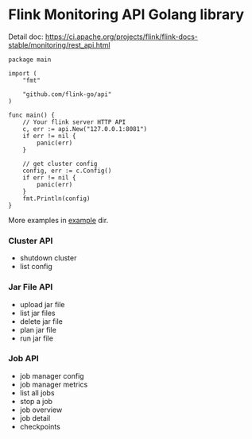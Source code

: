 # Flink Monitoring API Golang library

Detail doc: https://ci.apache.org/projects/flink/flink-docs-stable/monitoring/rest_api.html

```
package main

import (
	"fmt"

	"github.com/flink-go/api"
)

func main() {
	// Your flink server HTTP API
	c, err := api.New("127.0.0.1:8081")
	if err != nil {
		panic(err)
	}

	// get cluster config
	config, err := c.Config()
	if err != nil {
		panic(err)
	}
	fmt.Println(config)
}
```

More examples in [example](/example) dir.
### Cluster API

* shutdown cluster
* list config


### Jar File API

* upload jar file
* list jar files
* delete jar file
* plan jar file
* run jar file

### Job API

* job manager config
* job manager metrics
* list all jobs
* stop a job
* job overview
* job detail
* checkpoints

